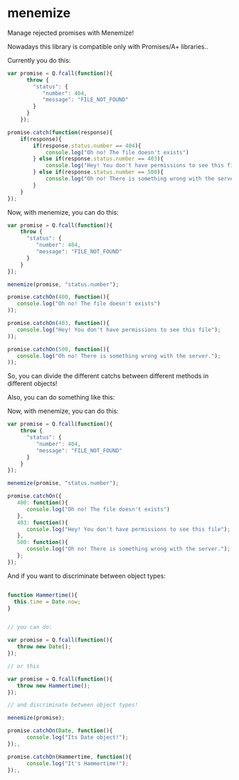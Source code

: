 # menemize
Manage rejected promises with Menemize!

Nowadays this library is compatible only with Promises/A+ libraries..

Currently you do this:

```javascript
var promise = Q.fcall(function(){
      throw {
        "status": {
           "number": 404,
           "message": "FILE_NOT_FOUND"
        }
      }
    });

promise.catch(function(response){
    if(response){
        if(response.status.number == 404){
            console.log("Oh no! The file doesn't exists")
        } else if(response.status.number == 403){
            console.log("Hey! You don't have permissions to see this file");
        } else if(response.status.number == 500){
            console.log("Oh no! There is something wrong with the server.");
        }
    }
});

```

Now, with menemize, you can do this:

```javascript
var promise = Q.fcall(function(){
    throw {
      "status": {
         "number": 404,
         "message": "FILE_NOT_FOUND"
      }
    }
});

menemize(promise, "status.number");

promise.catchOn(400, function(){
   console.log("Oh no! The file doesn't exists")
));

promise.catchOn(403, function(){
   console.log("Hey! You don't have permissions to see this file");
));

promise.catchOn(500, function(){
   console.log("Oh no! There is something wrong with the server.");
));

```

So, you can divide the different catchs between different methods in different objects!

Also, you can do something like this:

Now, with menemize, you can do this:

```javascript
var promise = Q.fcall(function(){
    throw {
      "status": {
         "number": 404,
         "message": "FILE_NOT_FOUND"
      }
    }
});

menemize(promise, "status.number");

promise.catchOn({
   400: function(){
      console.log("Oh no! The file doesn't exists")
   },
   403: function(){
      console.log("Hey! You don't have permissions to see this file");
   },
   500: function(){
      console.log("Oh no! There is something wrong with the server.");
   };
});

```

And if you want to discriminate between object types:

```javascript

function Hammertime(){
  this.time = Date.now;
}


// you can do:

var promise = Q.fcall(function(){
   throw new Date();
});

// or this

var promise = Q.fcall(function(){
   throw new Hammertime();
});

// and discriminate between object types!

menemize(promise);

promise.catchOn(Date, function(){
      console.log("Its Date object!");
});,

promise.catchOn(Hammertime, function(){
      console.log("It's Hammertime!");
});,

```